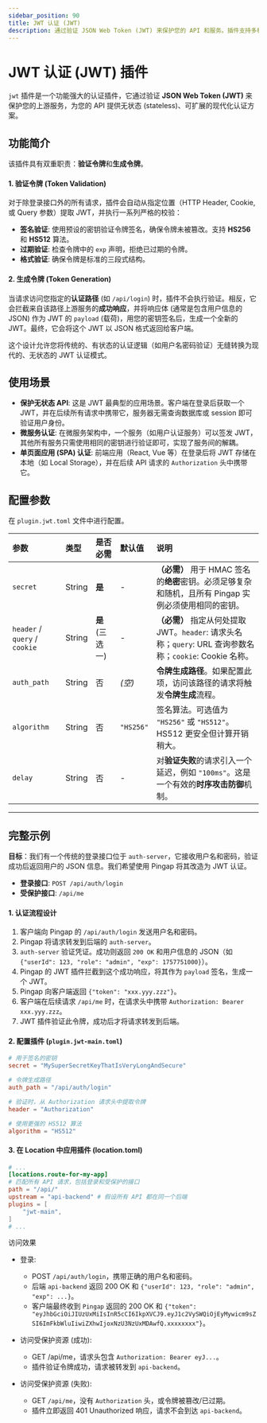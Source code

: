 ```yaml
---
sidebar_position: 90
title: JWT 认证 (JWT)
description: 通过验证 JSON Web Token (JWT) 来保护您的 API 和服务。插件支持多种 Token 传递方式、签名算法，并能将后端认证逻辑转化为无状态的 JWT 令牌。
---
```


# JWT 认证 (JWT) 插件

`jwt` 插件是一个功能强大的认证插件，它通过验证 **JSON Web Token (JWT)** 来保护您的上游服务，为您的 API 提供无状态 (stateless)、可扩展的现代化认证方案。



## 功能简介

该插件具有双重职责：**验证令牌**和**生成令牌**。

#### 1. 验证令牌 (Token Validation)
对于除登录接口外的所有请求，插件会自动从指定位置（HTTP Header, Cookie, 或 Query 参数）提取 JWT，并执行一系列严格的校验：
* **签名验证**: 使用预设的密钥验证令牌签名，确保令牌未被篡改。支持 **HS256** 和 **HS512** 算法。
* **过期验证**: 检查令牌中的 `exp` 声明，拒绝已过期的令牌。
* **格式验证**: 确保令牌是标准的三段式结构。

#### 2. 生成令牌 (Token Generation)
当请求访问您指定的**认证路径** (如 `/api/login`) 时，插件不会执行验证。相反，它会拦截来自该路径上游服务的**成功响应**，并将响应体 (通常是包含用户信息的 JSON) 作为 JWT 的 `payload` (载荷)，用您的密钥签名后，生成一个全新的 JWT。最终，它会将这个 JWT 以 JSON 格式返回给客户端。

这个设计允许您将传统的、有状态的认证逻辑（如用户名密码验证）无缝转换为现代的、无状态的 JWT 认证模式。

## 使用场景

* **保护无状态 API**: 这是 JWT 最典型的应用场景。客户端在登录后获取一个 JWT，并在后续所有请求中携带它，服务器无需查询数据库或 session 即可验证用户身份。
* **微服务认证**: 在微服务架构中，一个服务（如用户认证服务）可以签发 JWT，其他所有服务只需使用相同的密钥进行验证即可，实现了服务间的解耦。
* **单页面应用 (SPA) 认证**: 前端应用（React, Vue 等）在登录后将 JWT 存储在本地（如 Local Storage），并在后续 API 请求的 `Authorization` 头中携带它。

## 配置参数

在 `plugin.jwt.toml` 文件中进行配置。

| 参数                          | 类型   | 是否必需        | 默认值    | 说明                                                                                                      |
| :---------------------------- | :----- | :-------------- | :-------- | :-------------------------------------------------------------------------------------------------------- |
| `secret`                      | String | **是**          | -         | **（必需）** 用于 HMAC 签名的**绝密**密钥。必须足够复杂和随机，且所有 Pingap 实例必须使用相同的密钥。     |
| `header` / `query` / `cookie` | String | **是** (三选一) | -         | **（必需）** 指定从何处提取 JWT。`header`: 请求头名称；`query`: URL 查询参数名称；`cookie`: Cookie 名称。 |
| `auth_path`                   | String | 否              | *(空)*    | **令牌生成路径**。如果配置此项，访问该路径的请求将触发**令牌生成**流程。                                  |
| `algorithm`                   | String | 否              | `"HS256"` | 签名算法。可选值为 `"HS256"` 或 `"HS512"`。HS512 更安全但计算开销稍大。                                   |
| `delay`                       | String | 否              | -         | 对**验证失败**的请求引入一个延迟，例如 `"100ms"`。这是一个有效的**时序攻击防御**机制。                    |

---

## 完整示例

**目标**：我们有一个传统的登录接口位于 `auth-server`，它接收用户名和密码，验证成功后返回用户的 JSON 信息。我们希望使用 Pingap 将其改造为 JWT 认证。

* **登录接口**: `POST /api/auth/login`
* **受保护接口**: `/api/me`

#### 1. 认证流程设计
1.  客户端向 Pingap 的 `/api/auth/login` 发送用户名和密码。
2.  Pingap 将请求转发到后端的 `auth-server`。
3.  `auth-server` 验证凭证。成功则返回 `200 OK` 和用户信息的 JSON（如 `{"userId": 123, "role": "admin", "exp": 1757751000}`）。
4.  Pingap 的 JWT 插件拦截到这个成功响应，将其作为 `payload` 签名，生成一个 JWT。
5.  Pingap 向客户端返回 `{"token": "xxx.yyy.zzz"}`。
6.  客户端在后续请求 `/api/me` 时，在请求头中携带 `Authorization: Bearer xxx.yyy.zzz`。
7.  JWT 插件验证此令牌，成功后才将请求转发到后端。

#### 2. 配置插件 (`plugin.jwt-main.toml`)

```toml
# 用于签名的密钥
secret = "MySuperSecretKeyThatIsVeryLongAndSecure"

# 令牌生成路径
auth_path = "/api/auth/login"

# 验证时，从 Authorization 请求头中提取令牌
header = "Authorization"

# 使用更强的 HS512 算法
algorithm = "HS512"
```

#### 3. 在 Location 中应用插件 (location.toml)

```toml
# ...
[locations.route-for-my-app]
# 匹配所有 API 请求，包括登录和受保护的接口
path = "/api/"
upstream = "api-backend" # 假设所有 API 都在同一个后端
plugins = [
    "jwt-main",
]
# ...
```

访问效果

- 登录:
  - POST `/api/auth/login`，携带正确的用户名和密码。
  - 后端 `api-backend` 返回 200 OK 和 `{"userId": 123, "role": "admin", "exp": ...}`。
  - 客户端最终收到 `Pingap` 返回的 200 OK 和 `{"token": "eyJhbGciOiJIUzUxMiIsInR5cCI6IkpXVCJ9.eyJ1c2VySWQiOjEyMywicm9sZSI6ImFkbWluIiwiZXhwIjoxNzU3NzUxMDAwfQ.xxxxxxxx"}`。

- 访问受保护资源 (成功):
  - GET /api/me，请求头包含 `Authorization: Bearer eyJ...`。
  - 插件验证令牌成功，请求被转发到 `api-backend`。

- 访问受保护资源 (失败):
  - GET `/api/me`，没有 `Authorization` 头，或令牌被篡改/已过期。
  - 插件立即返回 401 Unauthorized 响应，请求不会到达 `api-backend`。